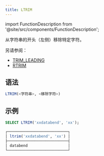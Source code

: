 ```yaml
---
title: LTRIM
---
```

import FunctionDescription from '@site/src/components/FunctionDescription';

<FunctionDescription description="引入或更新于：v1.2.659"/>

从字符串的开头（左侧）移除特定字符。

另请参阅：

- [TRIM_LEADING](trim-leading.md)
- [RTRIM](rtrim.md)

## 语法

```sql
LTRIM(<字符串>, <移除字符>)
```

## 示例

```sql
SELECT LTRIM('xxdatabend', 'xx');

┌───────────────────────────┐
│ ltrim('xxdatabend', 'xx') │
├───────────────────────────┤
│ databend                  │
└───────────────────────────┘
```